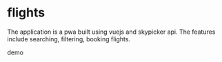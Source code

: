 # flights

The application is a pwa built using vuejs and skypicker api. The features include searching, filtering, booking flights. 

<a hef="https://chidambarampg.github.io/flights/">demo</a>
